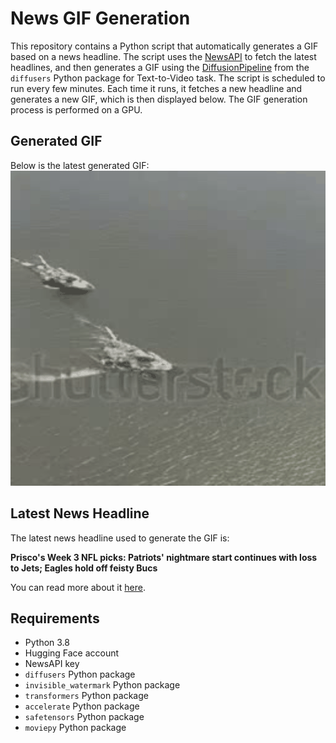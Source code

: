 # News GIF Generation
This repository contains a Python script that automatically generates a GIF based on a news headline. The script uses the [NewsAPI](https://newsapi.org/) to fetch the latest headlines, and then generates a GIF using the [DiffusionPipeline](https://github.com/huggingface/diffusers) from the `diffusers` Python package for Text-to-Video task.
The script is scheduled to run every few minutes. Each time it runs, it fetches a new headline and generates a new GIF, which is then displayed below. The GIF generation process is performed on a GPU.

## Generated GIF
Below is the latest generated GIF:
![Generated GIF](output.gif?raw=true&v=1695319828)

## Latest News Headline
The latest news headline used to generate the GIF is:

**Prisco's Week 3 NFL picks: Patriots' nightmare start continues with loss to Jets; Eagles hold off feisty Bucs**

You can read more about it [here](https://www.cbssports.com/nfl/news/priscos-week-3-nfl-picks-patriots-nightmare-start-continues-with-loss-to-jets-eagles-hold-off-feisty-bucs/).

## Requirements
- Python 3.8
- Hugging Face account
- NewsAPI key
- `diffusers` Python package
- `invisible_watermark` Python package
- `transformers` Python package
- `accelerate` Python package
- `safetensors` Python package
- `moviepy` Python package
